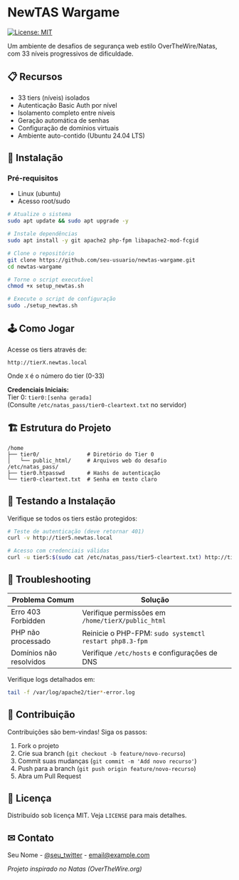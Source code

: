 # NewTAS Wargame

[![License: MIT](https://img.shields.io/badge/License-MIT-yellow.svg)](https://opensource.org/licenses/MIT)

Um ambiente de desafios de segurança web estilo OverTheWire/Natas, com 33 níveis progressivos de dificuldade.

## 📋 Recursos
- 33 tiers (níveis) isolados
- Autenticação Basic Auth por nível
- Isolamento completo entre níveis
- Geração automática de senhas
- Configuração de domínios virtuais
- Ambiente auto-contido (Ubuntu 24.04 LTS)

## 🚀 Instalação

### Pré-requisitos
- Linux (ubuntu)
- Acesso root/sudo

```bash
# Atualize o sistema
sudo apt update && sudo apt upgrade -y

# Instale dependências
sudo apt install -y git apache2 php-fpm libapache2-mod-fcgid

# Clone o repositório
git clone https://github.com/seu-usuario/newtas-wargame.git
cd newtas-wargame

# Torne o script executável
chmod +x setup_newtas.sh

# Execute o script de configuração
sudo ./setup_newtas.sh
```

## 🕹 Como Jogar
Acesse os tiers através de:
```
http://tierX.newtas.local
```
Onde `X` é o número do tier (0-33)

**Credenciais Iniciais:**  
Tier 0: `tier0:[senha gerada]`  
(Consulte `/etc/natas_pass/tier0-cleartext.txt` no servidor)

## 🏗 Estrutura do Projeto
```
/home
├── tier0/               # Diretório do Tier 0
│   └── public_html/     # Arquivos web do desafio
/etc/natas_pass/
├── tier0.htpasswd       # Hashs de autenticação
└── tier0-cleartext.txt  # Senha em texto claro
```

## 🧪 Testando a Instalação
Verifique se todos os tiers estão protegidos:
```bash
# Teste de autenticação (deve retornar 401)
curl -v http://tier5.newtas.local

# Acesso com credenciais válidas
curl -u tier5:$(sudo cat /etc/natas_pass/tier5-cleartext.txt) http://tier5.newtas.local
```

## 🔧 Troubleshooting
**Problema Comum**          | **Solução**
----------------------------|------------
Erro 403 Forbidden          | Verifique permissões em `/home/tierX/public_html`
PHP não processado          | Reinicie o PHP-FPM: `sudo systemctl restart php8.3-fpm`
Domínios não resolvidos     | Verifique `/etc/hosts` e configurações de DNS

Verifique logs detalhados em:
```bash
tail -f /var/log/apache2/tier*-error.log
```

## 🤝 Contribuição
Contribuições são bem-vindas! Siga os passos:
1. Fork o projeto
2. Crie sua branch (`git checkout -b feature/novo-recurso`)
3. Commit suas mudanças (`git commit -m 'Add novo recurso'`)
4. Push para a branch (`git push origin feature/novo-recurso`)
5. Abra um Pull Request

## 📄 Licença
Distribuído sob licença MIT. Veja `LICENSE` para mais detalhes.

## ✉ Contato
Seu Nome - [@seu_twitter](https://twitter.com/seu_perfil) - email@example.com

_Projeto inspirado no Natas (OverTheWire.org)_
